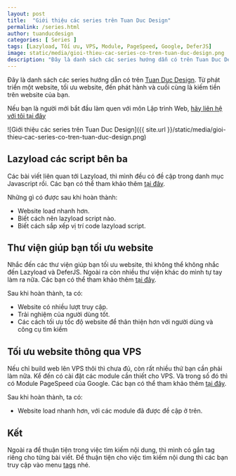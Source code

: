 ```yaml
---
layout: post
title:  "Giới thiệu các series trên Tuan Duc Design"
permalink: /series.html
author: tuanducdesign
categories: [ Series ]
tags: [Lazyload, Tối ưu, VPS, Module, PageSpeed, Google, DeferJS]
image: static/media/gioi-thieu-cac-series-co-tren-tuan-duc-design.png
description: "Đây là danh sách các series hướng dẫn có trên Tuan Duc Design. Từ phát triển một website, tối ưu website, đến phát hành và cuối cùng là kiếm tiền trên website của bạn."
---
```


Đây là danh sách các series hướng dẫn có trên [Tuan Duc Design](https://tuanducdesign.com/). Từ phát triển một website, tối ưu website, đến phát hành và cuối cùng là kiếm tiền trên website của bạn.

Nếu bạn là người mới bắt đầu làm quen với môn Lập trình Web, [hãy liên hệ với tôi tại đây](https://tuanducdesign.com/pages/contacts/)

![Giới thiệu các series trên Tuan Duc Design]({{ site.url }}/static/media/gioi-thieu-cac-series-co-tren-tuan-duc-design.png)

## Lazyload các script bên ba

Các bài viết liên quan tới Lazyload, thì mình đều có đề cập trong danh mục Javascript rồi. Các bạn có thể tham khảo thêm [tại đây](https://tuanducdesign.com/category#javascript).

Những gì có được sau khi hoàn thành:

- Website load nhanh hơn.
- Biết cách nên lazyload script nào.
- Biết cách sắp xếp vị trí code lazyload script.

## Thư viện giúp bạn tối ưu website

Nhắc đến các thư viện giúp bạn tối ưu website, thì không thể không nhắc đến Lazyload và DeferJS. Ngoài ra còn nhiều thư viện khác do mình tự tay làm ra nữa. Các bạn có thể tham khảo thêm [tại đây](https://tuanducdesign.com/category#library).

Sau khi hoàn thành, ta có:

- Website có nhiều lượt truy cập.
- Trải nghiệm của người dùng tốt.
- Các cách tối ưu tốc độ website để thân thiện hơn với người dùng và công cụ tìm kiếm

## Tối ưu website thông qua VPS

Nếu chỉ build web lên VPS thôi thì chưa đủ, còn rất nhiều thứ bạn cần phải làm nữa. Kể đến có cài đặt các module cần thiết cho VPS. Và trong số đó thì có Module PageSpeed của Google. Các bạn có thể tham khảo thêm [tại đây](https://tuanducdesign.com/category#vps).

Sau khi hoàn thành, ta có:

- Website load nhanh hơn, với các module đã được đề cập ở trên.

## Kết

Ngoài ra để thuận tiện trong việc tìm kiếm nội dung, thì mình có gắn tag riêng cho từng bài viết. Để thuận tiện cho việc tìm kiếm nội dung thì các bạn truy cập vào menu [tags](https://tuanducdesign.com/tags/) nhé.
